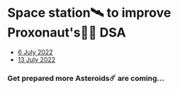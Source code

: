 # Space station🛰 to improve Proxonaut's👩‍🚀 DSA

- [6 July 2022](https://github.com/proxonautShank/DSA_SpaceStation/blob/main/Questions/6th%20July.md)
- [13 July 2022](https://github.com/proxonautShank/DSA_SpaceStation/blob/main/Questions/13th%20July.md)

### Get prepared more Asteroids☄️ are coming...
